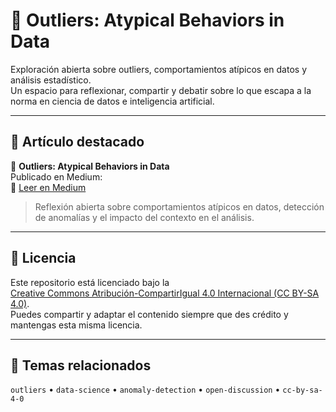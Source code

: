 # 🧪 Outliers: Atypical Behaviors in Data

Exploración abierta sobre outliers, comportamientos atípicos en datos y análisis estadístico.  
Un espacio para reflexionar, compartir y debatir sobre lo que escapa a la norma en ciencia de datos e inteligencia artificial.

---

## 🧠 Artículo destacado

📖 **Outliers: Atypical Behaviors in Data**  
Publicado en Medium:  
🔗 [Leer en Medium](https://hummerfire.medium.com/outliers-atypical-behaviors-in-data-419e3b195700)

> Reflexión abierta sobre comportamientos atípicos en datos, detección de anomalías y el impacto del contexto en el análisis.

---

## 📝 Licencia

Este repositorio está licenciado bajo la  
[Creative Commons Atribución-CompartirIgual 4.0 Internacional (CC BY-SA 4.0)](https://creativecommons.org/licenses/by-sa/4.0/deed.es).  
Puedes compartir y adaptar el contenido siempre que des crédito y mantengas esta misma licencia.

---

## 🔖 Temas relacionados

`outliers` • `data-science` • `anomaly-detection` • `open-discussion` • `cc-by-sa-4-0`
